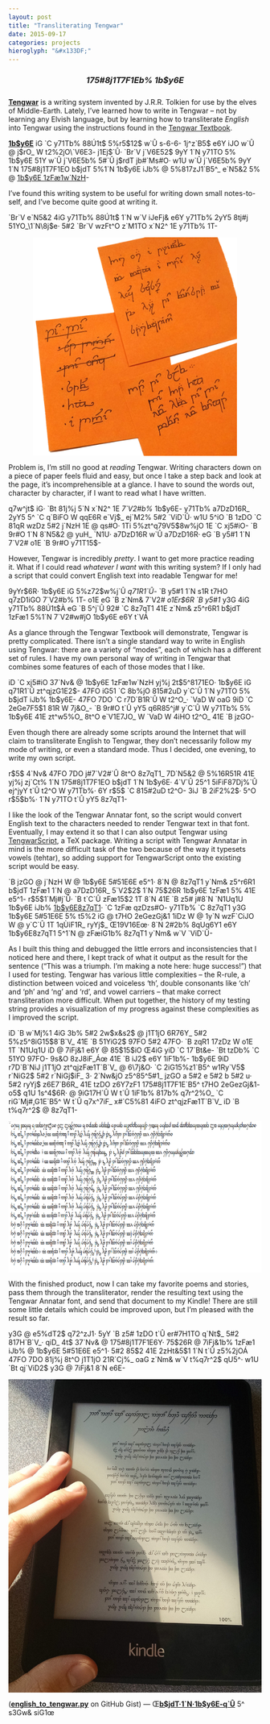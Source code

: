 ```yaml
---
layout: post
title: "Transliterating Tengwar"
date: 2015-09-17
categories: projects
hieroglyph: "&#x133DF;"
---
```

<h3 class="tengwar" style="text-align: center; margin-bottom: 25px;"><i>175#8j1T7F1Eb% 1b$y6E</i></h3>

<script>
$("<link />", {
    'rel': 'stylesheet',
    'href': '/assets/fonts.css'
  }).appendTo('head');
</script>

<p><a href="https://en.wikipedia.org/wiki/Tengwar"><b>Tengwar</b></a> is a writing system invented by J.R.R. Tolkien for use by the elves of Middle-Earth. Lately, I&#8217;ve learned how to write in Tengwar – not by learning any Elvish language, but by learning how to transliterate <i>English</i> into Tengwar using the instructions found in the <a href="http://www.starchamber.com/paracelsus/elvish/tengwar-textbook.pdf">Tengwar Textbook</a>.</p>
<p class="tengwar"><a href="https://en.wikipedia.org/wiki/Tengwar"><b>1b$y6E</b></a> iG `C y71Tb% 88Ú1t$ 5%r5$12$ w`Û s-6-6- 1j^z`B5$ e6Y iJO w`Û @ j$rO_ W t2%2jO\`V6E3- j1Ej$`Û· `Br`V j`V6E52$ 9yY 1`N y71TO 5% 1b$y6E  51Y w`Û j`V6E5b% 5#`Û j$rdT jb#`Ms#O· w1U w`Û j`V6E5b% 9yY 1`N 175#8j1T7F1EO b$jdT 5%1`N 1b$y6E iJb% @ 5%817zJ1`B5^_ e`N5&2 5% @ <a href="http://www.starchamber.com/paracelsus/elvish/tengwar-textbook.pdf">1b$y6E 1zFæ1w`NzH</a>-</p>

<p>I&#8217;ve found this writing system to be useful for writing down small notes-to-self, and I&#8217;ve become quite good at writing it.</p>
<p class="tengwar">`Br`V e`N5&2 4iG y71Tb% 88Ú1t$ 1`N w`V iJeFj& e6Y y71Tb% 2yY5 8tj#j 51YO_\1`N\8j$e· 5#2 `Br`V wzFt^O z`M1TO x`N2^ 1E y71Tb% 1T-
</p>

<p><img src="/images/elvish-stickies.png" style="display: block; margin: 0 auto;" alt="" height="434" /></p>

<p>Problem is, I&#8217;m still no good at <i>reading</i> Tengwar. Writing characters down on a piece of paper feels fluid and easy, but once I take a step back and look at the page, it&#8217;s incomprehensible at a glance. I have to sound the words out, character by character, if I want to read what I have written.</p>
<p class="tengwar">q7w^jt$ iG· `Bt 81j%j 5`N x`N2^ 1E <i>7`V2#b%</i> 1b$y6E- y71Tb% a7DzD16R_ 2yY5 5^ `C q`BiFO W qqE6R e`Vj$_ ej`M2% 5#2 `ViD`Û· w1U 5^iO `B 1zDO `C 81qR wzDz 5#2 j`NzH 1E @ qs#O· 1Ti 5%zt^q79V5$8w%jO 1E `C xj5#iO- `B 9r#O 1`N 8`N5&2 @ yuH_ `N1U· a7DzD16R w`Û a7DzD16R· eG `B y5#1 1`N 7`V2# o1E `B 9r#O y71T15$-</p>

<p>However, Tengwar is incredibly <em>pretty</em>. I want to get more practice reading it. What if I could read <i>whatever I want</i> with this writing system? If I only had a script that could convert English text into readable Tengwar for me!</p>
<p class="tengwar">9yYr$6R· 1b$y6E iG 5%z72$w%j`Û <i>q71R1`Û</i>- `B y5#1 1`N s1R t7HO q7zD1iGO 7`V2#b% 1T- o1E eG `B z`Nm& 7`V2# <i>o1Er$6R `B y5#1</i> y3G 4iG y71Tb% 88Ú1t$À eG `B 5^j`Û 92# `C 8z7qT1 41E z`Nm& z5^r6R1 b$jdT 1zFæ1 5%1`N 7`V2#w#jO 1b$y6E e6Y t`VÁ
</p>

<p>As a glance through the Tengwar Textbook will demonstrate, Tengwar is pretty complicated. There isn&#8217;t a single standard way to write in English using Tengwar: there are a variety of &#8220;modes&#8221;, each of which has a different set of rules. I have my own personal way of writing in Tengwar that combines some features of each of those modes that I like.</p>
<p class="tengwar">iD `C xj5#iO 37`Nv& @ 1b$y6E 1zFæ1w`NzH yj%j 2t$5^8171EO· 1b$y6E iG q71R1`Û zt^qjzG1E2$- 47FO iG51 `C 8b%jO 815#2uD y`C`Û 1`N y71TO 5% b$jdT iJb% 1b$y6E- 47FO 7DO `C r7D`B1R`Û W t2^O_· `VaD W oaG 9iD `C 2eGe7F5$1 81R W 7j&O_- `B 9r#O t`Û yY5 q6R85^j# y`C`Û W y71Tb% 5% 1b$y6E 41E zt^w5%O_ 8t^O e`V1E7JO_ W `VaD W 4iHO t2^O_ 41E `B jzGO-</p>

<p>Even though there are already some scripts around the Internet that will claim to transliterate English to Tengwar, they don&#8217;t necessarily follow my mode of writing, or even a standard mode. Thus I decided, one evening, to write my own script.</p>
<p class="tengwar">r$5$ 4`Nv& 47FO 7DO j#7`V2#`Û 8t^O 8z7qT1_ 7D`N5&2 @ 5%16R51R 41E yj%j zj`Ct% 1`N 175#8j1T7F1EO b$jdT 1`N 1b$y6E· 4`V`Û 25^1 5iFiF87Dj%`Û ej^jyY t`Û t2^O W y71Tb%· 6Y r$5$ `C 815#2uD t2^O- 3iJ `B 2iF2%2$· 5^O r$5$b%· 1`N y71TO t`Û yY5 8z7qT1-</p>

<p>I like the look of the Tengwar Annatar font, so the script would convert English text to the characters needed to render Tengwar text in that font. Eventually, I may extend it so that I can also output Tengwar using <a href="http://get-software.net/macros/latex/contrib/tengwarscript/tengwarscript.pdf">TengwarScript</a>, a TeX package. Writing a script with Tengwar Annatar in mind is the more difficult task of the two because of the way it typesets vowels (tehtar), so adding support for TengwarScript onto the existing script would be easy.</p>
<p class="tengwar">`B jzGO @ j`NzH W @ 1b$y6E 5#51E6E e5^1· 8`N @ 8z7qT1 y`Nm& z5^r6R1 b$jdT 1zFæ1 1`N @ a7DzD16R_ 5`V2$2$ 1`N 75$26R 1b$y6E 1zFæ1 5% 41E e5^1- r$5$1`Mj#j`Û· `B t`C`Û zFæ15$2 1T 8`N 41E `B z5# j#8`N `N1Uq1U 1b$y6E iJb% <a href="http://get-software.net/macros/latex/contrib/tengwarscript/tengwarscript.pdf">1b$y6E8z7qT1</a>· `C 1zFæ qzDzs#O- y71Tb% `C 8z7qT1 y3G 1b$y6E 5#51E6E 5% t5%2 iG @ t7HO 2eGezGj&1 1iDz W @ 1y`N wzF`CiJO W @ y`C`Û 1T 1qÙiF1R_ ryYj$_ Œ19V16Eœ· 8`N 2#2b% 8qUq6Y1 e6Y 1b$y6E8z7qT1 5^1`N @ zFæiG1b% 8z7qT1 y`Nm& w`V `ViD`Û-</p>

<p>As I built this thing and debugged the little errors and inconsistencies that I noticed here and there, I kept track of what it output as the result for the sentence (&#8220;This was a triumph. I&#8217;m making a note here: huge success!&#8221;) that I used for testing. Tengwar has various little complexities – the R-rule, a distinction between voiced and voiceless &#8216;th&#8217;, double consonants like &#8216;ch&#8217; and &#8216;ph&#8217; and &#8216;ng&#8217; and &#8216;rd&#8217;, and vowel carriers – that make correct transliteration more difficult. When put together, the history of my testing string provides a visualization of my progress against these complexities as I improved the script.</p>
<p class="tengwar">iD `B w`Mj%1 4iG 3b% 5#2 2w$x&s2$ @ j1T1jO 6R76Y_ 5#2 5%z5^8iG15$8`B`V_ 41E `B 51YiG2$ 97FO 5#2 47FO· `B zqR1 17zDz W o1E 1T `N1Uq1U iD @ 7iFj&1 e6Y @ 85$15$iO Œ4iG yiD `C 17`Bt&e- `Bt tzDb% `C 51YO 97FO- 9s&O 8zJ8iF_Áœ 41E `B iJ2$ e6Y 1iF1b%- 1b$y6E 9iD r7D`B`NiJ j1T1jO zt^qjzFæ1T`B`V_  @ 6\7j&O· `C 2iG15%z1`B5^ w1Ry`V5$ r`NiG2$ 5#2 r`NiGj$iF_ 3· 2`Nw&jO z5^85^5#1_ jzGO a 5#2 e 5#2 b 5#2 u· 5#2 ryYj$ z6E7`B6R_  41E tzDO z6Y7zF1 175#8j1T7F1E`B5^ t7HO 2eGezGj&1- o5$ q1U 1s^4$6R· @ 9iG17H`Û W t`Û 1iF1b% 817b% q7r^2%O_ `C riG`Mj#,G1E`B5^ W t`Û q7x^7iF_ x#`C5%81 4iFO zt^qjzFæ1T`B`V_ iD `B t%q7r^2$ @ 8z7qT1-</p>

<p><img src="/images/elvish-debugging.png" style="display: block; margin: 0 auto;" alt="" height="300" /></p>

<p>With the finished product, now I can take my favorite poems and stories, pass them through the transliterator, render the resulting text using the Tengwar Annatar font, and send that document to my Kindle! There are still some little details which could be improved upon, but I&#8217;m pleased with the result so far.</p>
<p class="tengwar">y3G @ e5%dT2$ q72^zJ1· 5yY `B z5# 1zDO t`Û er#7H1TO q`Nt$_ 5#2 817H`B`V_· qiD_ 4t$ 37`Nv& @ 175#8j1T7F1E6Y· 75$26R @ 7iFj&1b% 1zFæ1 iJb% @ 1b$y6E 5#51E6E e5^1· 5#2 85$2 41E 2zHt&5$1 1`N t`Û z5%2jOÁ 47FO 7DO 81j%j 8t^O j1T1jO 21R`Cj%_ oaG z`Nm& w`V t%q7r^2$ qU5^· w1U `Bt qj`ViD2$ y3G @ 7iFj&1 8`N e6E-</p>

<p><img src="/images/elvish-kindle-cropped.jpg" style="display: block; margin: 0 auto;" alt="" width="573" /></p>

<p>(<a href="https://gist.github.com/csvoss/e58302f7394a57860c46"><b>english_to_tengwar.py</b></a> on GitHub Gist)
&mdash;
<span class="tengwar">Œ<a href="https://gist.github.com/csvoss/e58302f7394a57860c46"><b>b$jdT·1`N·1b$y6E-q`Û</b></a> 5^ s3Gw& siG1œ</span></p>
